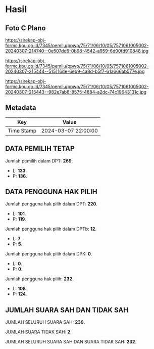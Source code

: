 # Hasil

## Foto C Plano

https://sirekap-obj-formc.kpu.go.id/7345/pemilu/ppwp/75/71/06/10/05/7571061005002-20240307-214740--0e507dd5-0b98-4542-a959-6d00fd910848.jpg

https://sirekap-obj-formc.kpu.go.id/7345/pemilu/ppwp/75/71/06/10/05/7571061005002-20240307-215444--515116de-6eb9-4a8d-b5f7-61a666ab577e.jpg

https://sirekap-obj-formc.kpu.go.id/7345/pemilu/ppwp/75/71/06/10/05/7571061005002-20240307-215443--982e7ab8-8575-4884-a2dc-74c19643131c.jpg


## Metadata

| Key        | Value               |
| ---------- | ------------------- |
| Time Stamp | 2024-03-07 22:00:00 |


## DATA PEMILIH TETAP

Jumlah pemilih dalam DPT: **269**.
 * L: **133**.
 * P: **136**.

## DATA PENGGUNA HAK PILIH

Jumlah pengguna hak pilih dalam DPT: **220**.
 * L: **101**.
 * P: **119**.

Jumlah pengguna hak pilih dalam DPTb: **12**.
 * L: **7**.
 * P: **5**.

Jumlah pengguna hak pilih dalam DPK: **0**.
 * L: **0**.
 * P: **0**.

Jumlah pengguna hak pilih: **232**.
 * L: **108**.
 * P: **124**.

## JUMLAH SUARA SAH DAN TIDAK SAH

JUMLAH SELURUH SUARA SAH: **230**.

JUMLAH SUARA TIDAK SAH: **2**.

JUMLAH SELURUH SUARA SAH DAN SUARA TIDAK SAH: **232**.


